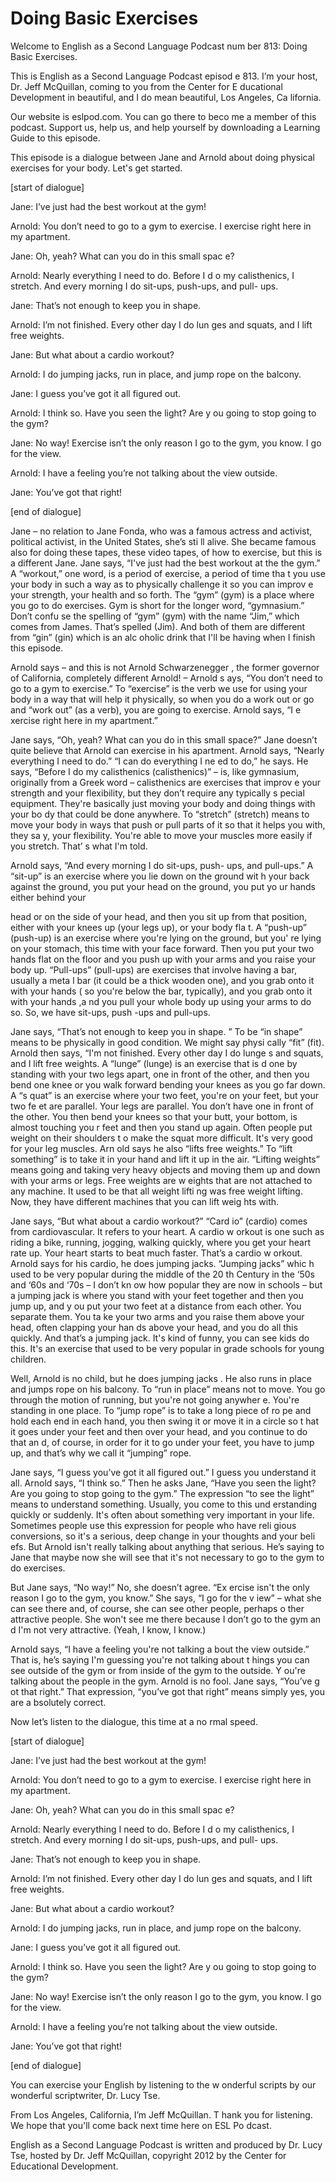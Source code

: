 # Doing Basic Exercises

Welcome to English as a Second Language Podcast num ber 813: Doing Basic Exercises. 

This is English as a Second Language Podcast episod e 813. I’m your host, Dr. Jeff McQuillan, coming to you from the Center for E ducational Development in beautiful, and I do mean beautiful, Los Angeles, Ca lifornia. 

Our website is eslpod.com. You can go there to beco me a member of this podcast. Support us, help us, and help yourself by downloading a Learning Guide to this episode. 

This episode is a dialogue between Jane and Arnold about doing physical exercises for your body. Let's get started. 

[start of dialogue] 

Jane:  I’ve just had the best workout at the gym! 

Arnold:  You don’t need to go to a gym to exercise.  I exercise right here in my apartment. 

Jane:  Oh, yeah? What can you do in this small spac e? 

Arnold:  Nearly everything I need to do. Before I d o my calisthenics, I stretch. And every morning I do sit-ups, push-ups, and pull- ups. 

Jane:  That’s not enough to keep you in shape. 

Arnold:  I’m not finished. Every other day I do lun ges and squats, and I lift free weights. 

Jane:  But what about a cardio workout? 

Arnold:  I do jumping jacks, run in place, and jump  rope on the balcony. 

Jane:  I guess you’ve got it all figured out. 

Arnold:  I think so. Have you seen the light? Are y ou going to stop going to the gym? 

Jane:  No way! Exercise isn’t the only reason I go to the gym, you know. I go for the view. 

Arnold:  I have a feeling you’re not talking about the view outside. 

Jane:  You’ve got that right! 

[end of dialogue] 

Jane – no relation to Jane Fonda, who was a famous actress and activist, political activist, in the United States, she’s sti ll alive. She became famous also for doing these tapes, these video tapes, of how to  exercise, but this is a different Jane. Jane says, “I've just had the best workout at  the the gym.” A “workout,” one word, is a period of exercise, a period of time tha t you use your body in such a way as to physically challenge it so you can improv e your strength, your health and so forth. The “gym” (gym) is a place where you go to do exercises. Gym is short for the longer word, “gymnasium.” Don’t confu se the spelling of “gym” (gym) with the name “Jim,” which comes from James. That’s  spelled (Jim). And both of them are different from “gin” (gin) which is an alc oholic drink that I'll be having when I finish this episode. 

Arnold says – and this is not Arnold Schwarzenegger , the former governor of California, completely different Arnold! – Arnold s ays, “You don’t need to go to a gym to exercise.” To “exercise” is the verb we use for using your body in a way that will help it physically, so when you do a work out or go and “work out” (as a verb), you are going to exercise. Arnold says, “I e xercise right here in my apartment.” 

Jane says, “Oh, yeah? What can you do in this small  space?” Jane doesn’t quite believe that Arnold can exercise in his apartment. Arnold says, “Nearly everything I need to do.” “I can do everything I ne ed to do,” he says. He says, “Before I do my calisthenics (calisthenics)” – is, like gymnasium, originally from a Greek word – calisthenics are exercises that improv e your strength and your flexibility, but they don’t require any typically s pecial equipment. They're basically just moving your body and doing things with your bo dy that could be done anywhere. To “stretch” (stretch) means to move your  body in ways that push or pull parts of it so that it helps you with, they sa y, your flexibility. You're able to move your muscles more easily if you stretch. That’ s what I'm told. 

Arnold says, “And every morning I do sit-ups, push- ups, and pull-ups.” A “sit-up” is an exercise where you lie down on the ground wit h your back against the ground, you put your head on the ground, you put yo ur hands either behind your  

head or on the side of your head, and then you sit up from that position, either with your knees up (your legs up), or your body fla t. A “push-up” (push-up) is an exercise where you're lying on the ground, but you' re lying on your stomach, this time with your face forward. Then you put your two hands flat on the floor and you push up with your arms and you raise your body up. “Pull-ups” (pull-ups) are exercises that involve having a bar, usually a meta l bar (it could be a thick wooden one), and you grab onto it with your hands ( so you're below the bar, typically), and you grab onto it with your hands ,a nd you pull your whole body up using your arms to do so. So, we have sit-ups, push -ups and pull-ups. 

Jane says, “That’s not enough to keep you in shape. ” To be “in shape” means to be physically in good condition. We might say physi cally “fit” (fit). Arnold then says, “I'm not finished. Every other day I do lunge s and squats, and I lift free weights. A “lunge” (lunge) is an exercise that is d one by standing with your two legs apart, one in front of the other, and then you  bend one knee or you walk forward bending your knees as you go far down. A “s quat” is an exercise where your two feet, you're on your feet, but your two fe et are parallel. Your legs are parallel. You don’t have one in front of the other.  You then bend your knees so that your butt, your bottom, is almost touching you r feet and then you stand up again. Often people put weight on their shoulders t o make the squat more difficult. It's very good for your leg muscles. Arn old says he also “lifts free weights.” To “lift something” is to take it in your  hand and lift it up in the air. “Lifting weights” means going and taking very heavy  objects and moving them up and down with your arms or legs. Free weights are w eights that are not attached to any machine. It used to be that all weight lifti ng was free weight lifting. Now, they have different machines that you can lift weig hts with. 

Jane says, “But what about a cardio workout?” “Card io” (cardio) comes from cardiovascular. It refers to your heart. A cardio w orkout is one such as riding a bike, running, jogging, walking quickly, where you get your heart rate up. Your heart starts to beat much faster. That’s a cardio w orkout. Arnold says for his cardio, he does jumping jacks. “Jumping jacks” whic h used to be very popular during the middle of the 20 th  Century in the ‘50s and ‘60s and ‘70s – I don’t kn ow how popular they are now in schools – but a jumping  jack is where you stand with your feet together and then you jump up, and y ou put your two feet at a distance from each other. You separate them. You ta ke your two arms and you raise them above your head, often clapping your han ds above your head, and you do all this quickly. And that’s a jumping jack.  It's kind of funny, you can see kids do this. It's an exercise that used to be very  popular in grade schools for young children. 

Well, Arnold is no child, but he does jumping jacks . He also runs in place and jumps rope on his balcony. To “run in place” means not to move. You go through the motion of running, but you're not going anywher e. You're standing in one place. To “jump rope” is to take a long piece of ro pe and hold each end in each hand, you then swing it or move it in a circle so t hat it goes under your feet and then over your head, and you continue to do that an d, of course, in order for it to go under your feet, you have to jump up, and that’s  why we call it “jumping” rope. 

Jane says, “I guess you’ve got it all figured out.”  I guess you understand it all. Arnold says, “I think so.” Then he asks Jane, “Have  you seen the light? Are you going to stop going to the gym.” The expression “to  see the light” means to understand something. Usually, you come to this und erstanding quickly or suddenly. It's often about something very important  in your life. Sometimes people use this expression for people who have reli gious conversions, so it's a serious, deep change in your thoughts and your beli efs. But Arnold isn't really talking about anything that serious. He’s saying to  Jane that maybe now she will see that it's not necessary to go to the gym to do exercises. 

But Jane says, “No way!” No, she doesn’t agree. “Ex ercise isn't the only reason I go to the gym, you know.” She says, “I go for the v iew” – what she can see there and, of course, she can see other people, perhaps o ther attractive people. She won't see me there because I don’t go to the gym an d I'm not very attractive. (Yeah, I know, I know.) 

Arnold says, “I have a feeling you're not talking a bout the view outside.” That is, he’s saying I'm guessing you're not talking about t hings you can see outside of the gym or from inside of the gym to the outside. Y ou're talking about the people in the gym. Arnold is no fool. Jane says, “You’ve g ot that right.” That expression, “you’ve got that right” means simply yes, you are a bsolutely correct. 

Now let’s listen to the dialogue, this time at a no rmal speed. 

[start of dialogue] 

Jane:  I’ve just had the best workout at the gym! 

Arnold:  You don’t need to go to a gym to exercise.  I exercise right here in my apartment. 

Jane:  Oh, yeah? What can you do in this small spac e? 

Arnold:  Nearly everything I need to do. Before I d o my calisthenics, I stretch. And every morning I do sit-ups, push-ups, and pull- ups. 

Jane:  That’s not enough to keep you in shape. 

Arnold:  I’m not finished. Every other day I do lun ges and squats, and I lift free weights. 

Jane:  But what about a cardio workout? 

Arnold:  I do jumping jacks, run in place, and jump  rope on the balcony. 

Jane:  I guess you’ve got it all figured out. 

Arnold:  I think so. Have you seen the light? Are y ou going to stop going to the gym? 

Jane:  No way! Exercise isn’t the only reason I go to the gym, you know. I go for the view. 

Arnold:  I have a feeling you’re not talking about the view outside. 

Jane:  You’ve got that right! 

[end of dialogue] 

You can exercise your English by listening to the w onderful scripts by our wonderful scriptwriter, Dr. Lucy Tse. 

From Los Angeles, California, I’m Jeff McQuillan. T hank you for listening. We hope that you'll come back next time here on ESL Po dcast. 

English as a Second Language Podcast is written and  produced by Dr. Lucy Tse, hosted by Dr. Jeff McQuillan, copyright 2012 by the  Center for Educational Development.

